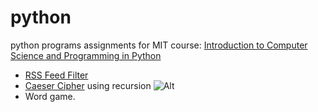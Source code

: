 # python
python programs assignments for MIT course: [Introduction to Computer Science and Programming in Python](https://ocw.mit.edu/courses/6-0001-introduction-to-computer-science-and-programming-in-python-fall-2016/) 

* [RSS Feed Filter](https://github.com/Dina-Adel-1302/python/tree/main/RSS%20Feed%20Filter)
* [Caeser Cipher]() using recursion ![Alt](:sob:)
* Word game.
